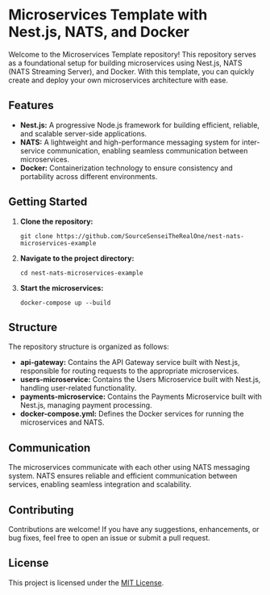 <!DOCTYPE html>
<html lang="en">
<head>
    <meta charset="UTF-8">
    <meta name="viewport" content="width=device-width, initial-scale=1.0">
</head>
<body>
    <h1>Microservices Template with Nest.js, NATS, and Docker</h1>
    <p>Welcome to the Microservices Template repository! This repository serves as a foundational setup for building microservices using Nest.js, NATS (NATS Streaming Server), and Docker. With this template, you can quickly create and deploy your own microservices architecture with ease.</p>
    <h2>Features</h2>
    <ul>
        <li><strong>Nest.js:</strong> A progressive Node.js framework for building efficient, reliable, and scalable server-side applications.</li>
        <li><strong>NATS:</strong> A lightweight and high-performance messaging system for inter-service communication, enabling seamless communication between microservices.</li>
        <li><strong>Docker:</strong> Containerization technology to ensure consistency and portability across different environments.</li>
    </ul>
    <h2>Getting Started</h2>
    <ol>
        <li><strong>Clone the repository:</strong>
            <pre><code>git clone https://github.com/SourceSenseiTheRealOne/nest-nats-microservices-example</code></pre></li>
        <li><strong>Navigate to the project directory:</strong>
            <pre><code>cd nest-nats-microservices-example</code></pre></li>
        <li><strong>Start the microservices:</strong>
            <pre><code>docker-compose up --build</code></pre></li>
    </ol>
    <h2>Structure</h2>
    <p>The repository structure is organized as follows:</p>
    <ul>
        <li><strong>api-gateway:</strong> Contains the API Gateway service built with Nest.js, responsible for routing requests to the appropriate microservices.</li>
        <li><strong>users-microservice:</strong> Contains the Users Microservice built with Nest.js, handling user-related functionality.</li>
        <li><strong>payments-microservice:</strong> Contains the Payments Microservice built with Nest.js, managing payment processing.</li>
        <li><strong>docker-compose.yml:</strong> Defines the Docker services for running the microservices and NATS.</li>
    </ul>
    <h2>Communication</h2>
    <p>The microservices communicate with each other using NATS messaging system. NATS ensures reliable and efficient communication between services, enabling seamless integration and scalability.</p>
    <h2>Contributing</h2>
    <p>Contributions are welcome! If you have any suggestions, enhancements, or bug fixes, feel free to open an issue or submit a pull request.</p>
    <h2>License</h2>
    <p>This project is licensed under the <a href="LICENSE">MIT License</a>.</p>
</body>
</html>
